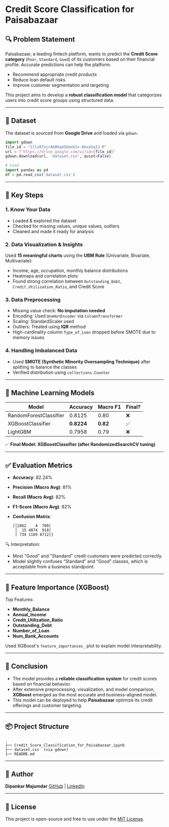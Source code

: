 # Credit Score Classification for Paisabazaar

## 🔍 Problem Statement

Paisabazaar, a leading fintech platform, wants to predict the **Credit Score category** (`Poor`, `Standard`, `Good`) of its customers based on their financial profile. Accurate predictions can help the platform:

- Recommend appropriate credit products
- Reduce loan default risks
- Improve customer segmentation and targeting

This project aims to develop a **robust classification model** that categorizes users into credit score groups using structured data.

---

## 📂 Dataset

The dataset is sourced from **Google Drive** and loaded via `gdown`.

```python
import gdown
file_id = "1llz87ojrAO0kq4SUaoX1v-Kkxe5qIJ-R"
url = f"https://drive.google.com/uc?id={file_id}"
gdown.download(url, 'dataset.csv', quiet=False)

# Load
import pandas as pd
df = pd.read_csv('dataset.csv')
```

---

## 🔧 Key Steps

### 1. Know Your Data

- Loaded & explored the dataset
- Checked for missing values, unique values, outliers
- Cleaned and made it ready for analysis

### 2. Data Visualization & Insights

Used **15 meaningful charts** using the **UBM Rule** (Univariate, Bivariate, Multivariate):

- Income, age, occupation, monthly balance distributions
- Heatmaps and correlation plots
- Found strong correlation between `Outstanding_Debt`, `Credit_Utilization_Ratio`, and Credit Score

### 3. Data Preprocessing

- Missing value check: **No imputation needed**
- Encoding: Used `OneHotEncoder` via `ColumnTransformer`
- Scaling: StandardScaler used
- Outliers: Treated using **IQR** method
- High-cardinality column `Type_of_Loan` dropped before SMOTE due to memory issues

### 4. Handling Imbalanced Data

- Used **SMOTE (Synthetic Minority Oversampling Technique)** after splitting to balance the classes
- Verified distribution using `collections.Counter`

---

## 🧠 Machine Learning Models

| Model                  | Accuracy   | Macro F1 | Final? |
| ---------------------- | ---------- | -------- | ------ |
| RandomForestClassifier | 0.8125     | 0.80     | ❌     |
| XGBoostClassifier      | **0.8224** | **0.82** | ✅     |
| LightGBM               | 0.7958     | 0.79     | ❌     |

✅ **Final Model: XGBoostClassifier (after RandomizedSearchCV tuning)**

---

## ✅ Evaluation Metrics

- **Accuracy**: 82.24%
- **Precision (Macro Avg)**: 81%
- **Recall (Macro Avg)**: 82%
- **F1-Score (Macro Avg)**: 82%
- **Confusion Matrix**:

  ```
  [[2862    4  700]
   [  15 4874  910]
   [ 734 1189 8712]]
  ```

🔍 Interpretation:

- Most "Good" and "Standard" credit customers were predicted correctly.
- Model slightly confuses “Standard” and “Good” classes, which is acceptable from a business standpoint.

---

## 🔬 Feature Importance (XGBoost)

Top Features:

- **Monthly_Balance**
- **Annual_Income**
- **Credit_Utilization_Ratio**
- **Outstanding_Debt**
- **Number_of_Loan**
- **Num_Bank_Accounts**

Used XGBoost's `feature_importances_` plot to explain model interpretability.

---

## 🏁 Conclusion

- The model provides a **reliable classification system** for credit scores based on financial behavior.
- After extensive preprocessing, visualization, and model comparison, **XGBoost** emerged as the most accurate and business-aligned model.
- This model can be deployed to help **Paisabazaar** optimize its credit offerings and customer targeting.

---

## 📦 Project Structure

```
.
├── Credit_Score_Classification_for_Paisabazaar.ipynb
├── dataset.csv  (via gdown)
├── README.md
```

---

## 👤 Author

**Dipankar Majumdar**
[GitHub](https://github.com/dipankarmajumdar) | [LinkedIn](https://www.linkedin.com/in/dipankarm9)

---

## 📜 License

This project is open-source and free to use under the [MIT License](LICENSE).

